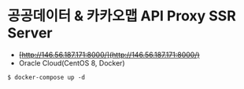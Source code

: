# 공공데이터 & 카카오맵 API Proxy SSR Server

- ~~[http://146.56.187.171:8000/](http://146.56.187.171:8000/)~~
- Oracle Cloud(CentOS 8, Docker)

```
$ docker-compose up -d
```
